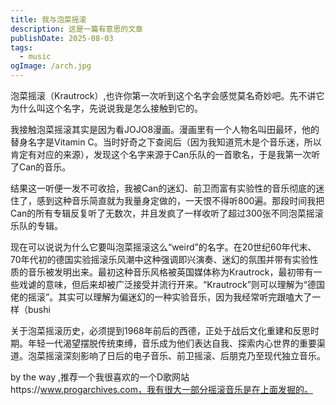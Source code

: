 ```yaml
---
title: 我与泡菜摇滚
description: 这是一篇有意思的文章
publishDate: 2025-08-03
tags:
  - music
ogImage: /arch.jpg
---
```

   泡菜摇滚（Krautrock）,也许你第一次听到这个名字会感觉莫名奇妙吧。先不讲它为什么叫这个名字，先说说我是怎么接触到它的。

   我接触泡菜摇滚其实是因为看JOJO8漫画。漫画里有一个人物名叫田最环，他的替身名字是Vitamin C。当时好奇之下查阅后（因为我知道荒木是个音乐迷，所以肯定有对应的来源），发现这个名字来源于Can乐队的一首歌名，于是我第一次听了Can的音乐。

   结果这一听便一发不可收拾，我被Can的迷幻、前卫而富有实验性的音乐彻底的迷住了，感到这种音乐简直就为我量身定做的，一天恨不得听800遍。那段时间我把Can的所有专辑反复听了无数次，并且发疯了一样收听了超过300张不同泡菜摇滚乐队的专辑。

现在可以说说为什么它要叫泡菜摇滚这么“weird”的名字。在20世纪60年代末、70年代初的德国实验摇滚乐风潮中这种强调即兴演奏、迷幻的氛围并带有实验性质的音乐被发明出来。最初这种音乐风格被英国媒体称为Krautrock，最初带有一些戏谑的意味，但后来却被广泛接受并流行开来。“Krautrock”则可以理解为“德国佬的摇滚”。其实可以理解为偏迷幻的一种实验音乐，因为我经常听完跟嗑大了一样（bushi

关于泡菜摇滚历史，必须提到1968年前后的西德，正处于战后文化重建和反思时期。年轻一代渴望摆脱传统束缚，音乐成为他们表达自我、探索内心世界的重要渠道。泡菜摇滚深刻影响了日后的电子音乐、前卫摇滚、后朋克乃至现代独立音乐。

   by the way ,推荐一个我很喜欢的一个D歌网站https://www.progarchives.com，我有很大一部分摇滚音乐是在上面发掘的。
